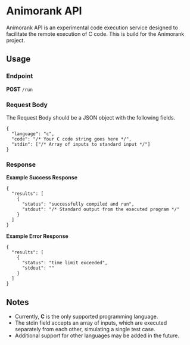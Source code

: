 # Animorank API

Animorank API is an experimental code execution service designed to facilitate the remote execution of C code. This is build for the Animorank project.

## Usage
### Endpoint

**POST** `/run`
### Request Body
The Request Body should be a JSON object with the following fields.
```
{
  "language": "c", 
  "code": "/* Your C code string goes here */",
  "stdin": ["/* Array of inputs to standard input */"]
}
```
### Response

**Example Success Response**
```
{
  "results": [
    {
      "status": "successfully compiled and run",
      "stdout": "/* Standard output from the executed program */"
    }
  ]
}
```

**Example Error Response**
```
{
  "results": [
    {
      "status": "time limit exceeded",
      "stdout": ""
    }
  ]
}
```

## Notes
 - Currently, **C** is the only supported programming language.
 - The stdin field accepts an array of inputs, which are executed separately from each other, simulating a single test case.
 - Additional support for other languages may be added in the future.
